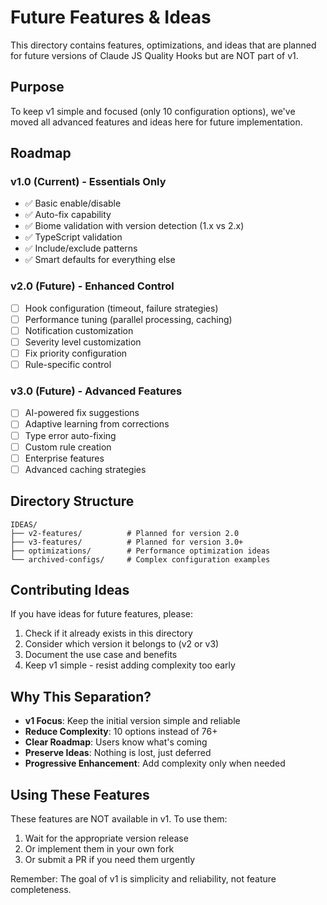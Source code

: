 # Future Features & Ideas

This directory contains features, optimizations, and ideas that are planned for future versions of Claude JS Quality Hooks but are NOT part of v1.

## Purpose

To keep v1 simple and focused (only 10 configuration options), we've moved all advanced features and ideas here for future implementation.

## Roadmap

### v1.0 (Current) - Essentials Only
- ✅ Basic enable/disable
- ✅ Auto-fix capability  
- ✅ Biome validation with version detection (1.x vs 2.x)
- ✅ TypeScript validation
- ✅ Include/exclude patterns
- ✅ Smart defaults for everything else

### v2.0 (Future) - Enhanced Control
- [ ] Hook configuration (timeout, failure strategies)
- [ ] Performance tuning (parallel processing, caching)
- [ ] Notification customization
- [ ] Severity level customization
- [ ] Fix priority configuration
- [ ] Rule-specific control

### v3.0 (Future) - Advanced Features
- [ ] AI-powered fix suggestions
- [ ] Adaptive learning from corrections
- [ ] Type error auto-fixing
- [ ] Custom rule creation
- [ ] Enterprise features
- [ ] Advanced caching strategies

## Directory Structure

```
IDEAS/
├── v2-features/          # Planned for version 2.0
├── v3-features/          # Planned for version 3.0+
├── optimizations/        # Performance optimization ideas
└── archived-configs/     # Complex configuration examples
```

## Contributing Ideas

If you have ideas for future features, please:
1. Check if it already exists in this directory
2. Consider which version it belongs to (v2 or v3)
3. Document the use case and benefits
4. Keep v1 simple - resist adding complexity too early

## Why This Separation?

- **v1 Focus**: Keep the initial version simple and reliable
- **Reduce Complexity**: 10 options instead of 76+
- **Clear Roadmap**: Users know what's coming
- **Preserve Ideas**: Nothing is lost, just deferred
- **Progressive Enhancement**: Add complexity only when needed

## Using These Features

These features are NOT available in v1. To use them:
1. Wait for the appropriate version release
2. Or implement them in your own fork
3. Or submit a PR if you need them urgently

Remember: The goal of v1 is simplicity and reliability, not feature completeness.